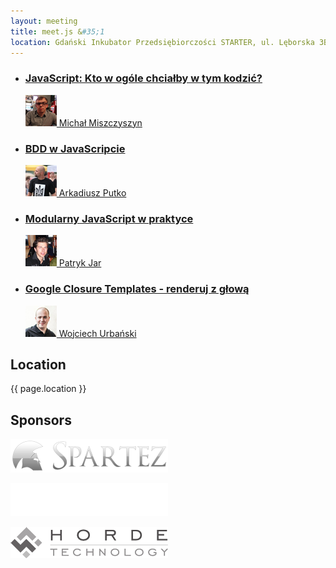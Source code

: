 ```yaml
---
layout: meeting
title: meet.js &#35;1
location: Gdański Inkubator Przedsiębiorczości STARTER, ul. Lęborska 3B, Gdańsk
---
```


<ul class="presentations">
    <li>
        <a href="/media/1/presentation-mm.pdf">
            <h3 class="title">JavaScript: Kto w ogóle chciałby w tym kodzić?</h3>
            <span class="info"><img src="/media/1/speaker-mm.png"> Michał Miszczyszyn</span>
        </a>
    </li>
    <li>
        <a href="https://googledrive.com/host/0B9cSlohaa2DrTzRUUnJrTm1OdUk/impress.js/#/bored">
            <h3 class="title">BDD w JavaScripcie</h3>
            <span class="info"><img src="/media/1/speaker-ap.png"> Arkadiusz Putko</span>
        </a>
    </li>
    <li>
        <a href="/media/1/presentation-pj.pdf">
            <h3 class="title">Modularny JavaScript w praktyce</h3>
            <span class="info"><img src="/media/1/speaker-pj.png"> Patryk Jar</span>
        </a>
    </li>
    <li>
        <a href="http://wojtiku.pl/speaking/soy/#/slide-intro">
            <h3 class="title">Google Closure Templates - renderuj z głową</h3>
            <span class="info"><img src="/media/1/speaker-wu.png"> Wojciech Urbański</span>
        </a>
    </li>
</ul>

## Location

{{ page.location }}

## Sponsors

[![Spartez](/media/1/logo-spartez.png)](http://spartez.com)

[![Atlassian](/media/1/logo-atlassian.png)](http://atlassian.com)

[![Horde Technology Sp. z o.o.](/media/1/logo-horde-technology.png)](http://horde-technology.pl)